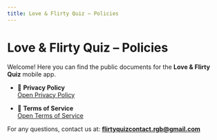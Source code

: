 ```yaml
---
title: Love & Flirty Quiz – Policies
---
```


# Love & Flirty Quiz – Policies

Welcome! Here you can find the public documents for the **Love & Flirty Quiz** mobile app.

- 📄 **Privacy Policy**  
  <a href="./privacy_policy.md">Open Privacy Policy</a>

- 📜 **Terms of Service**  
  <a href="./terms_of_service.md">Open Terms of Service</a>

For any questions, contact us at: **flirtyquizcontact.rgb@gmail.com**
